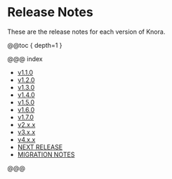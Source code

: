 # Release Notes

These are the release notes for each version of Knora.

@@toc { depth=1 }

@@@ index

* [v1.1.0](v1.1.0.md)
* [v1.2.0](v1.2.0.md)
* [v1.3.0](v1.3.0.md)
* [v1.4.0](v1.4.0.md)
* [v1.5.0](v1.5.0.md)
* [v1.6.0](v1.6.0.md)
* [v1.7.0](v1.7.0.md)
* [v2.x.x](v2.x.x.md)
* [v3.x.x](v3.x.x.md)
* [v4.x.x](v4.x.x.md)
* [NEXT RELEASE](next.md)
* [MIGRATION NOTES](migration.md)

@@@
